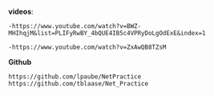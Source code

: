 **videos**:

	-https://www.youtube.com/watch?v=BWZ-MHIhqjM&list=PLIFyRwBY_4bQUE4IB5c4VPRyDoLgOdExE&index=1
	
	-https://www.youtube.com/watch?v=ZxAwQB8TZsM

**Github**

	https://github.com/lpaube/NetPractice
 	https://github.com/tblaase/Net_Practice
